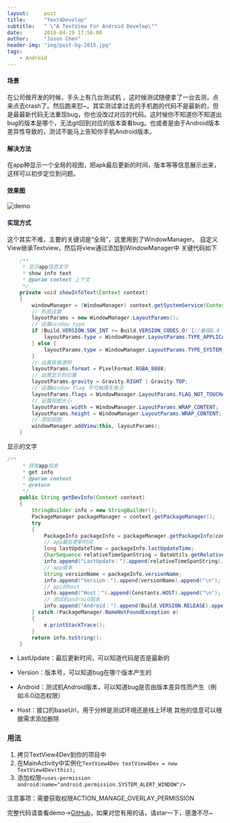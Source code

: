 ```yaml
---
layout:     post
title:      "Text4Develop"
subtitle:   " \"A TextView For Android Develop\""
date:       2018-04-19 17:56:00
author:     "Jason Chen"
header-img: "img/post-bg-2015.jpg"
tags:
    - Android
---
```


#### 场景

在公司做开发的时候，手头上有几台测试机 ，这时候测试随便拿了一台去测，点来点去crash了。然后跑来怼~。其实测试拿过去的手机跑的代码不是最新的，但是最最新代码无法重现bug，你也没改过对应的代码。这时候你不知道你不知道出bug的版本是哪个，无法git回到对应的版本查看bug。也或者是由于Android版本差异性导致的，测试不能马上告知你手机Android版本。

#### 解决方法

在app种显示一个全局的视图，把apk最后更新的时间，版本等等信息展示出来，这样可以初步定位到问题。

#### 效果图

![demo](https://upload-images.jianshu.io/upload_images/7793862-d8b84bf32c786801.gif?imageMogr2/auto-orient/strip)

#### 实现方式

这个其实不难，主要的关键词是“全局”，这里用到了WindowManager。
自定义View继承Textview，然后将view通过添加到WindowManager中
关键代码如下

```java
    /**
     * 显示app信息文字
     * show info text
     * @param context 上下文
     */
    private void showInfoText(Context context)
    {
        windowManager = (WindowManager) context.getSystemService(Context.WINDOW_SERVICE);
        // 布局设置
        layoutParams = new WindowManager.LayoutParams();
        // 设置window type
        if (Build.VERSION.SDK_INT >= Build.VERSION_CODES.O) {//兼容8.0
            layoutParams.type = WindowManager.LayoutParams.TYPE_APPLICATION_OVERLAY;
        } else {
            layoutParams.type = WindowManager.LayoutParams.TYPE_SYSTEM_ALERT;
        }
        // 设置背景透明
        layoutParams.format = PixelFormat.RGBA_8888;
        // 设置显示的位置
        layoutParams.gravity = Gravity.RIGHT | Gravity.TOP;
        // 设置Window flag 不可触摸无焦点
        layoutParams.flags = WindowManager.LayoutParams.FLAG_NOT_TOUCHABLE | WindowManager.LayoutParams.FLAG_NOT_FOCUSABLE;
        // 设置视图大小
        layoutParams.width = WindowManager.LayoutParams.WRAP_CONTENT;
        layoutParams.height = WindowManager.LayoutParams.WRAP_CONTENT;
        // 添加视图
        windowManager.addView(this, layoutParams);
    }
```

显示的文字

```java
/**
     * 获取app信息
     * get info
     * @param context
     * @return
     */
    public String getDevInfo(Context context)
    {
        StringBuilder info = new StringBuilder();
        PackageManager packageManager = context.getPackageManager();
        try
        {
            PackageInfo packageInfo = packageManager.getPackageInfo(context.getPackageName(), 0);
            // app最后更新时间
            long lastUpdateTime = packageInfo.lastUpdateTime;
            CharSequence relativeTimeSpanString = DateUtils.getRelativeTimeSpanString(lastUpdateTime);
            info.append("LastUpdate：").append(relativeTimeSpanString).append("\n");
            // app版本
            String versionName = packageInfo.versionName;
            info.append("Version：").append(versionName).append("\n");
            // api的host
            info.append("Host：").append(Constants.HOST).append("\n");
            // 测试机android版本
            info.append("Android：").append(Build.VERSION.RELEASE).append("\n");
        } catch (PackageManager.NameNotFoundException e)
        {
            e.printStackTrace();
        }
        return info.toString();
    }
```

- LastUpdate：最后更新时间，可以知道代码是否是最新的

- Version：版本号，可以知道bug在哪个版本产生的

- Android：测试机Android版本，可以知道bug是否由版本差异性而产生（例如:6.0动态权限）

- Host：接口的baseUrl，用于分辨是测试环境还是线上环境
  其他的信息可以根据需求添加删除

### 用法

1. 拷贝TextView4Dev到你的项目中
2. 在MainActivity中实例化`TextView4Dev textView4Dev = new TextView4Dev(this);`
3. 添加权限`<uses-permission android:name="android.permission.SYSTEM_ALERT_WINDOW"/>`

注意事项：需要获取权限ACTION_MANAGE_OVERLAY_PERMISSION

完整代码请查看demo->[GitHub](https://github.com/DefendHairline/TextView4Dev/tree/master)，如果对您有用的话，请star一下，感激不尽~
